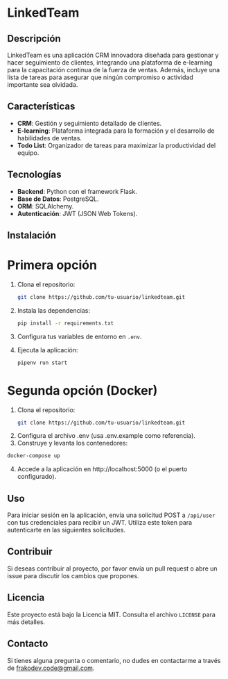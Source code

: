 # LinkedTeam

## Descripción

LinkedTeam es una aplicación CRM innovadora diseñada para gestionar y hacer seguimiento de clientes, integrando una plataforma de e-learning para la capacitación continua de la fuerza de ventas. Además, incluye una lista de tareas para asegurar que ningún compromiso o actividad importante sea olvidada.

## Características

- **CRM**: Gestión y seguimiento detallado de clientes.
- **E-learning**: Plataforma integrada para la formación y el desarrollo de habilidades de ventas.
- **Todo List**: Organizador de tareas para maximizar la productividad del equipo.

## Tecnologías

- **Backend**: Python con el framework Flask.
- **Base de Datos**: PostgreSQL.
- **ORM**: SQLAlchemy.
- **Autenticación**: JWT (JSON Web Tokens).

## Instalación 

# Primera opción

1. Clona el repositorio:
   ```bash
   git clone https://github.com/tu-usuario/linkedteam.git
   ```
2. Instala las dependencias:
   ```bash
   pip install -r requirements.txt
   ```
3. Configura tus variables de entorno en `.env`.

4. Ejecuta la aplicación:
   ```bash
   pipenv run start
   ```

# Segunda opción (Docker)

1. Clona el repositorio:
   ```bash
   git clone https://github.com/tu-usuario/linkedteam.git
   ```
2. Configura el archivo .env (usa .env.example como referencia).
3. Construye y levanta los contenedores:
```bash
docker-compose up
```

4. Accede a la aplicación en http://localhost:5000 (o el puerto configurado).


## Uso

Para iniciar sesión en la aplicación, envía una solicitud POST a `/api/user` con tus credenciales para recibir un JWT. Utiliza este token para autenticarte en las siguientes solicitudes.

## Contribuir

Si deseas contribuir al proyecto, por favor envía un pull request o abre un issue para discutir los cambios que propones.

## Licencia

Este proyecto está bajo la Licencia MIT. Consulta el archivo `LICENSE` para más detalles.

## Contacto

Si tienes alguna pregunta o comentario, no dudes en contactarme a través de [frakodev.code@gmail.com](mailto:frakodev.code@gmail.com).
